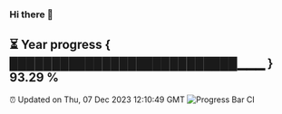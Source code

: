 ### Hi there 👋
⏳ Year progress { ███████████████████████████▁▁▁ } 93.29 %
---
⏰ Updated on Thu, 07 Dec 2023 12:10:49 GMT
![Progress Bar CI](https://github.com/Moyi321/Moyi321/workflows/Progress%20Bar%20CI/badge.svg)
